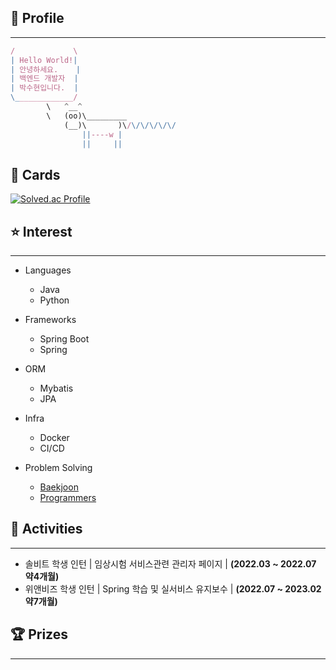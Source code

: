 ## 👤 Profile

---

```jsx
/             \
| Hello World!|
| 안녕하세요.    |
| 백엔드 개발자  |
| 박수현입니다.  |
\_____________/
        \   ^__^
        \   (oo)\_________
            (__)\       )\/\/\/\/\/\/
                ||----w |
                ||     ||
```

## 📙 Cards
[![Solved.ac Profile](http://mazassumnida.wtf/api/generate_badge?boj=qkrtngus116)](https://solved.ac/qkrtngus116)
  
## ⭐ Interest
---
- Languages
    - Java
    - Python

- Frameworks
    - Spring Boot
    - Spring
- ORM
    - Mybatis
    - JPA
- Infra
    - Docker
    - CI/CD 
- Problem Solving
    - <a href="https://www.acmicpc.net/">Baekjoon</a>
    - <a href="https://programmers.co.kr/">Programmers</a>

## 📔 Activities
---
- 솔비트 학생 인턴 | 임상시험 서비스관련 관리자 페이지 | **(2022.03 ~ 2022.07 약4개월)**
- 위앤비즈 학생 인턴 | Spring 학습 및 실서비스 유지보수 | **(2022.07 ~ 2023.02 약7개월)**

## 🏆 Prizes
---


